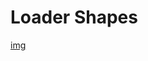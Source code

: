 # Loader Shapes

[img](https://user-images.githubusercontent.com/76609302/152653560-c59eb864-8ff1-4a3b-b172-34439e89801c.png)
